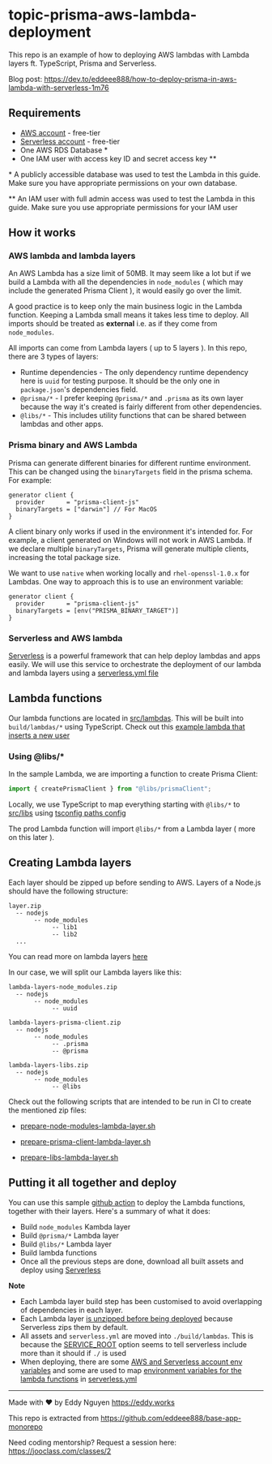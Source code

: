 # topic-prisma-aws-lambda-deployment

This repo is an example of how to deploying AWS lambdas with Lambda layers ft. TypeScript, Prisma and Serverless.

Blog post: https://dev.to/eddeee888/how-to-deploy-prisma-in-aws-lambda-with-serverless-1m76

## Requirements

- [AWS account](https://aws.amazon.com/account/) - free-tier
- [Serverless account](https://www.serverless.com/) - free-tier
- One AWS RDS Database \*
- One IAM user with access key ID and secret access key \*\*

\* A publicly accessible database was used to test the Lambda in this guide. Make sure you have appropriate permissions on your own database.

\*\* An IAM user with full admin access was used to test the Lambda in this guide. Make sure you use appropriate permissions for your IAM user

## How it works

### AWS lambda and lambda layers

An AWS Lambda has a size limit of 50MB. It may seem like a lot but if we build a Lambda with all the dependencies in `node_modules` ( which may include the generated Prisma Client ), it would easily go over the limit.

A good practice is to keep only the main business logic in the Lambda function. Keeping a Lambda small means it takes less time to deploy. All imports should be treated as **external** i.e. as if they come from `node_modules`.

All imports can come from Lambda layers ( up to 5 layers ). In this repo, there are 3 types of layers:

- Runtime dependencies - The only dependency runtime dependency here is `uuid` for testing purpose. It should be the only one in `package.json`'s dependencies field.
- `@prisma/*` - I prefer keeping `@prisma/*` and `.prisma` as its own layer because the way it's created is fairly different from other dependencies.
- `@libs/*` - This includes utility functions that can be shared between lambdas and other apps.

### Prisma binary and AWS Lambda

Prisma can generate different binaries for different runtime environment. This can be changed using the `binaryTargets` field in the prisma schema. For example:

```
generator client {
  provider      = "prisma-client-js"
  binaryTargets = ["darwin"] // For MacOS
}
```

A client binary only works if used in the environment it's intended for. For example, a client generated on Windows will not work in AWS Lambda. If we declare multiple `binaryTargets`, Prisma will generate multiple clients, increasing the total package size.

We want to use `native` when working locally and `rhel-openssl-1.0.x` for Lambdas. One way to approach this is to use an environment variable:

```
generator client {
  provider      = "prisma-client-js"
  binaryTargets = [env("PRISMA_BINARY_TARGET")]
}
```

### Serverless and AWS lambda

[Serverless](https://www.serverless.com/) is a powerful framework that can help deploy lambdas and apps easily. We will use this service to orchestrate the deployment of our lambda and lambda layers using a [serverless.yml file](./serverless.yml)

## Lambda functions

Our lambda functions are located in [src/lambdas](./src/lambdas). This will be built into `build/lambdas/*` using TypeScript. Check out this [example lambda that inserts a new user](./src/lambdas/insertUser/handler.ts)

### Using @libs/\*

In the sample Lambda, we are importing a function to create Prisma Client:

```ts
import { createPrismaClient } from "@libs/prismaClient";
```

Locally, we use TypeScript to map everything starting with `@libs/*` to [src/libs](./src/libs) using [tsconfig paths config](https://github.com/eddeee888/topic-prisma-aws-lambda-deployment/blob/a80ad9ba5131b31ee321a23777a2c5f83332059d/tsconfig.json#L6-L8)

The prod Lambda function will import `@libs/*` from a Lambda layer ( more on this later ).

## Creating Lambda layers

Each layer should be zipped up before sending to AWS. Layers of a Node.js should have the following structure:

```
layer.zip
  -- nodejs
       -- node_modules
            -- lib1
            -- lib2
  ...
```

You can read more on lambda layers [here](https://docs.aws.amazon.com/lambda/latest/dg/configuration-layers.html)

In our case, we will split our Lambda layers like this:

```
lambda-layers-node_modules.zip
  -- nodejs
       -- node_modules
            -- uuid
```

```
lambda-layers-prisma-client.zip
  -- nodejs
       -- node_modules
            -- .prisma
            -- @prisma
```

```
lambda-layers-libs.zip
  -- nodejs
       -- node_modules
            -- @libs
```

Check out the following scripts that are intended to be run in CI to create the mentioned zip files:

- [prepare-node-modules-lambda-layer.sh](./scripts/ci/prepare-node-modules-lambda-layer.sh)

- [prepare-prisma-client-lambda-layer.sh](./scripts/ci/prepare-prisma-client-lambda-layer.sh)

- [prepare-libs-lambda-layer.sh](./scripts/ci/prepare-libs-lambda-layer.sh)

## Putting it all together and deploy

You can use this sample [github action](./.github/workflows/deploy-lambdas.yml) to deploy the Lambda functions, together with their layers. Here's a summary of what it does:

- Build `node_modules` Kambda layer
- Build `@prisma/*` Lambda layer
- Build `@libs/*` Lambda layer
- Build lambda functions
- Once all the previous steps are done, download all built assets and deploy using [Serverless](./serverless.yml)

**Note**

- Each Lambda layer build step has been customised to avoid overlapping of dependencies in each layer.
- Each Lambda layer [is unzipped before being deployed](https://github.com/eddeee888/topic-prisma-aws-lambda-deployment/blob/1738d2ae2e1a6a44b45eefb76bc19d02254b4c41/.github/workflows/deploy-lambdas.yml#L151-L158) because Serverless zips them by default.
- All assets and `serverless.yml` are moved into `./build/lambdas`. This is because the [SERVICE_ROOT](https://github.com/eddeee888/topic-prisma-aws-lambda-deployment/blob/a80ad9ba5131b31ee321a23777a2c5f83332059d/.github/workflows/deploy-lambdas.yml#L168) option seems to tell serverless include more than it should if `./` is used
- When deploying, there are some [AWS and Serverless account env variables](https://github.com/eddeee888/topic-prisma-aws-lambda-deployment/blob/a80ad9ba5131b31ee321a23777a2c5f83332059d/.github/workflows/deploy-lambdas.yml#L169-L171) and some are used to map [environment variables for the lambda functions](https://github.com/eddeee888/topic-prisma-aws-lambda-deployment/blob/a80ad9ba5131b31ee321a23777a2c5f83332059d/.github/workflows/deploy-lambdas.yml#L172-L174) in [serverless.yml](https://github.com/eddeee888/topic-prisma-aws-lambda-deployment/blob/a80ad9ba5131b31ee321a23777a2c5f83332059d/serverless.yml#L32-L33)

---

Made with ❤️ by Eddy Nguyen
https://eddy.works

This repo is extracted from https://github.com/eddeee888/base-app-monorepo

Need coding mentorship? Request a session here: https://jooclass.com/classes/2
